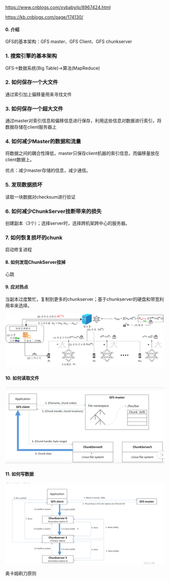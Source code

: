 https://www.cnblogs.com/xybaby/p/8967424.html

https://kb.cnblogs.com/page/174130/

#### 0. 介绍

GFS的基本架构：GFS master、GFS Client、GFS chunkserver





### 1. 搜索引擎的基本架构

GFS$\rightarrow$数据系统(Big Table)$\rightarrow$算法(MapReduce)





### 2. 如何保存一个大文件

通过索引加上偏移量用来寻找文件



### 3. 如何保存一个超大文件

通过master对索引信息和偏移信息进行保存，利用这些信息对数据进行索引，将数据存储在client服务器上



### 4.  如何减少Master的数据和流量

将数据之间的耦合性降低，master只保存client机器的索引信息，而偏移量放在client数据上。

优点：减少master存储的信息，减少通信。





### 5. 发现数据损坏

读取一块数据对checksum进行验证



### 6. 如何减少ChunkServer挂断带来的损失

创建副本（3个）；选择server时，选择跨机架跨中心的服务器。



### 7. 如何恢复损坏的chunk

启动修复进程



#### 8. 如何发现ChunkServer挂掉

心跳



#### 9. 应对热点

当副本过度繁忙，复制到更多的chunkserver；基于chunkserver的硬盘和带宽利用率来选择。

![image-20211012111045620](../../LeetCode%E5%88%B7%E9%A2%98/images/image-20211012111045620.png)

#### 10. 如何读取文件

![image-20210227184842670](../../\LeetCode刷题\images\image-20210227184842670.png)



#### 11. 如何写数据

![image-20210227185204795](../../\LeetCode刷题\images\image-20210227185204795.png)

奥卡姆剃刀原则